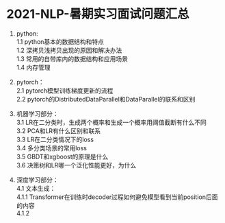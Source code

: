 # 2021-NLP-暑期实习面试问题汇总  
1. python:  
   1.1 python基本的数据结构和特点  
   1.2 深拷贝浅拷贝出现的原因和解决办法  
   1.3 常用的自带库内的数据结构和应用场景  
   1.4 内存管理  
   
2. pytorch：  
   2.1 pytorch模型训练梯度更新的流程  
   2.2 pytorch的DistributedDataParallel和DataParallel的联系和区别  
   
3. 机器学习部分：  
   3.1 LR在二分类时，生成两个概率和生成一个概率用阈值截断有什么不同  
   3.2 PCA和LR有什么区别和联系  
   3.3 LR在二分类情况下的loss  
   3.4 多分类场景的常用loss  
   3.5 GBDT和xgboost的原理是什么  
   3.6 决策树和LR哪一个泛化性能更好，为什么  

4. 深度学习部分：  
   4.1 文本生成：  
       4.1.1 Transformer在训练时decoder过程如何避免模型看到当前position后面的内容  
       4.1.2  
